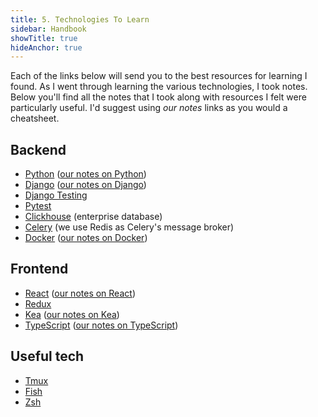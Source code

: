 ```yaml
---
title: 5. Technologies To Learn
sidebar: Handbook
showTitle: true
hideAnchor: true
---
```


Each of the links below will send you to the best resources for learning I found. As I went through learning the 
various technologies, I took notes. Below you'll find all the notes that I took along with resources I felt were 
particularly useful. I'd suggest using *our notes* links as you would a cheatsheet.

## Backend

- [Python](https://www.python.org/) ([our notes on Python](notes/python))
- [Django](https://www.djangoproject.com/) ([our notes on Django](notes/django))
- [Django Testing](https://docs.djangoproject.com/en/3.1/intro/tutorial05/)
- [Pytest](https://docs.pytest.org/en/stable/getting-started.html)
- [Clickhouse](https://clickhouse.tech/) (enterprise database)
- [Celery](https://docs.celeryproject.org/en/stable/) (we use Redis as Celery's message broker)
- [Docker](https://www.docker.com/) ([our notes on Docker](notes/docker))

## Frontend

- [React](https://reactjs.org/docs/hello-world.html) ([our notes on React](notes/react))
- [Redux](https://redux.js.org/introduction/core-concepts)
- [Kea](https://kea.js.org/docs/introduction/what-is-kea) ([our notes on Kea](notes/kea))
- [TypeScript](https://www.typescriptlang.org/) ([our notes on TypeScript](notes/typescript))

## Useful tech

- [Tmux](https://github.com/tmux/tmux/wiki)
- [Fish](https://github.com/fish-shell/fish-shell)
- [Zsh](https://github.com/ohmyzsh/ohmyzsh)